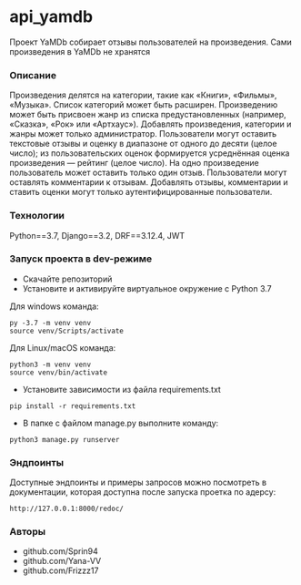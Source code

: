 # api_yamdb
Проект YaMDb собирает отзывы пользователей на произведения. Сами произведения в YaMDb не хранятся
### Описание
Произведения делятся на категории, такие как «Книги», «Фильмы», «Музыка». Список категорий может быть расширен.
Произведению может быть присвоен жанр из списка предустановленных (например, «Сказка», «Рок» или «Артхаус»). 
Добавлять произведения, категории и жанры может только администратор.
Пользователи могут оставить текстовые отзывы и оценку в диапазоне от одного до десяти (целое число); из пользовательских оценок формируется усреднённая оценка произведения — рейтинг (целое число). На одно произведение пользователь может оставить только один отзыв.
Пользователи могут оставлять комментарии к отзывам.
Добавлять отзывы, комментарии и ставить оценки могут только аутентифицированные пользователи.
### Технологии
Python==3.7, Django==3.2, DRF==3.12.4, JWT
### Запуск проекта в dev-режиме
- Скачайте репозиторий
- Установите и активируйте виртуальное окружение c Python 3.7


Для windows команда:
```
py -3.7 -m venv venv
source venv/Scripts/activate
```
Для Linux/macOS команда:
```
python3 -m venv venv
source venv/bin/activate
```
- Установите зависимости из файла requirements.txt
```
pip install -r requirements.txt
```
- В папке с файлом manage.py выполните команду:
```
python3 manage.py runserver
```
### Эндпоинты
Доступные эндпоинты и примеры запросов можно посмотреть в документации, которая доступна после запуска проетка по адерсу:
```
http://127.0.0.1:8000/redoc/
```

### Авторы
- github.com/Sprin94
- github.com/Yana-VV
- github.com/Frizzz17
